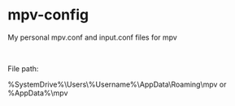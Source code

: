 # mpv-config
My personal mpv.conf and input.conf files for mpv

‍

File path:

%SystemDrive%\\Users\\%Username%\\AppData\\Roaming\\mpv
or
%AppData%\\mpv
